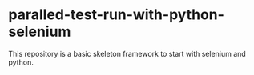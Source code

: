 # paralled-test-run-with-python-selenium
This repository is a basic skeleton framework to start with selenium and python.

